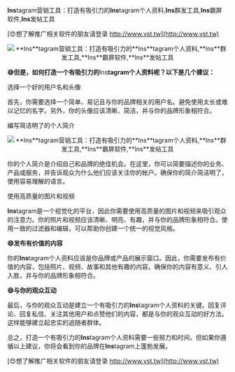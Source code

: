 **Ins**tagram营销工具：打造有吸引力的**Ins**tagram个人资料,**Ins**群发工具,**Ins**霸屏软件,**Ins**发帖工具

[😍想了解推广相关软件的朋友请登录 http://www.vst.tw](http://www.vst.tw)

 <center><img src="https://vst.tw/MP4/tuiguang/png/7.png" alt="**Ins**tagram营销工具：打造有吸引力的**Ins**tagram个人资料,**Ins**群发工具,**Ins**霸屏软件,**Ins**发帖工具"></center>

**😄但是，如何打造一个有吸引力的**Ins**tagram个人资料呢？以下是几个建议：**

选择一个好的用户名和头像

首先，你需要选择一个简单、易记且与你的品牌相关的用户名。避免使用太长或难以记忆的名字。另外，你的头像应该清晰、简洁，并与你的品牌形象相符合。

编写简洁明了的个人简介

 <center><img src="https://vst.tw/MP4/tuiguang/png/4.png" alt="**Ins**tagram营销工具：打造有吸引力的**Ins**tagram个人资料,**Ins**群发工具,**Ins**霸屏软件,**Ins**发帖工具"></center>

你的个人简介是介绍自己和品牌的绝佳机会。在这里，你可以简要描述你的业务、产品或服务，并告诉观众为什么他们应该关注你的帐户。确保你的简介简洁明了，使用容易理解的语言。

使用高质量的图片和视频

**Ins**tagram是一个视觉化的平台，因此你需要使用高质量的图片和视频来吸引观众的注意力。你的照片和视频应该清晰、明亮、有趣，并与你的品牌形象相符合。使用一致的过滤器和编辑，可以帮助你创建一个统一的视觉风格。

**😄发布有价值的内容**

你的**Ins**tagram个人资料应该是你品牌或产品的展示窗口。因此，你需要发布有价值的内容，包括照片、视频、故事和其他有趣的内容。确保你的内容有意义、引人入胜，并与你的品牌形象相符合。

**😄与你的观众互动**

最后，与你的观众互动是建立一个有吸引力的**Ins**tagram个人资料的关键。回复评论、回复私信、关注其他用户和点赞他们的内容，都是与你的观众互动的好方法。这样能够建立起忠实的追随者群体。

总之，打造一个有吸引力的**Ins**tagram个人资料需要一些努力和时间，但如果你遵循以上建议，你将会看到你的品牌在**Ins**tagram上蓬勃发展。

[😍想了解推广相关软件的朋友请登录 http://www.vst.tw](http://www.vst.tw)



